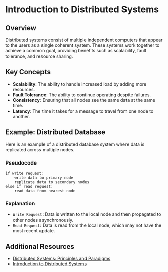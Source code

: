 # Introduction to Distributed Systems

## Overview
Distributed systems consist of multiple independent computers that appear to the users as a single coherent system. These systems work together to achieve a common goal, providing benefits such as scalability, fault tolerance, and resource sharing.

## Key Concepts
- **Scalability**: The ability to handle increased load by adding more resources.
- **Fault Tolerance**: The ability to continue operating despite failures.
- **Consistency**: Ensuring that all nodes see the same data at the same time.
- **Latency**: The time it takes for a message to travel from one node to another.

## Example: Distributed Database
Here is an example of a distributed database system where data is replicated across multiple nodes.

### Pseudocode
```pseudocode
if write request:
    write data to primary node
    replicate data to secondary nodes
else if read request:
    read data from nearest node
```

### Explanation
- `Write Request`: Data is written to the local node and then propagated to other nodes asynchronously.
- `Read Request`: Data is read from the local node, which may not have the most recent update.



## Additional Resources
- [Distributed Systems: Principles and Paradigms](https://www.pearson.com/store/p/distributed-systems-principles-and-paradigms/P100000161978)
- [Introduction to Distributed Systems](https://www.coursera.org/learn/distributed-systems)

